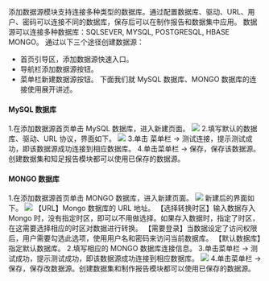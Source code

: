 添加数据源模块支持连接多种类型的数据库。通过配置数据库、驱动、URL、用户、密码可以连接不同的数据库，保存后可以在制作报告和数据集中应用。
数据源可以连接多种数据库：SQLSEVER, MYSQL, POSTGRESQL, HBASE MONGO。
通过以下三个途径创建数据源：
* 首页引导区，添加数据源快速入口。 
* 导航栏添加数据源按钮。 
* 菜单栏新建数据源按钮。
下面我们就 MySQL 数据库、MONGO 数据库的连接使用展开讲述。
#### MySQL 数据库
1.在添加数据源首页单击 MySQL 数据库，进入新建页面。
![](https:http://imgcache.tcecqpoc.fsphere.cn/image/mc.qcloudimg.com/static/img/73808f7530dccfbb5168e9f1d5044777/image.png)
2.填写默认的数据库、驱动、URL 协议，界面如下。
![](http://imgcache.tcecqpoc.fsphere.cn/image/mc.qcloudimg.com/static/img/dd42d7bdd569c84a01ca520c62a915f7/image.png)
3.单击 菜单栏 -> 测试连接，提示测试成功，即该数据源成功连接到相应数据库。
4.单击菜单栏 -> 保存，保存该数据源。创建数据集和知足报告模块都可以使用已保存的数据源。
#### MONGO 数据库
1.在添加数据源首页单击 MONGO 数据库，进入新建页面。
![](https:http://imgcache.tcecqpoc.fsphere.cn/image/mc.qcloudimg.com/static/img/73808f7530dccfbb5168e9f1d5044777/image.png)
新建后的界面如下。
![](http://imgcache.tcecqpoc.fsphere.cn/image/mc.qcloudimg.com/static/img/ad85a7f6eda29473f0f21d0be26350e2/image.png)
【URL】Mongo 数据库的 URL 地址。
【选择转换时区】输入数据存入 Mongo 时，没有指定时区，即可以不用做选择。如果存入数据时，指定了时区，在这需要选择相应的时区对数据进行转换。
【需要登录】当数据设定了访问权限后，用户需要勾选此选项，使用用户名和密码来访问当前数据库。
【默认数据库】指定默认数据库。
2.填写相应的 MONGO 数据库连接信息。
3.单击菜单栏 -> 测试成功，提示测试成功，即该数据源成功连接到相应数据库。
![](http://imgcache.tcecqpoc.fsphere.cn/image/mc.qcloudimg.com/static/img/3b8fb6d5bd606d7ff78c635c8707ab45/image.png)
4.单击菜单栏 -> 保存，保存改数据源。创建数据集和制作报告模块都可以使用已保存的数据源。